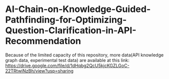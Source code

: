 # AI-Chain-on-Knowledge-Guided-Pathfinding-for-Optimizing-Question-Clarification-in-API-Recommendation
Because of the limited capacity of this repository, more data(API knowledge graph data, experimental test data) are available at this link: https://drive.google.com/file/d/1dHqbg2QcU5kjcKGZLGoC-22TRtwiNzBh/view?usp=sharing
